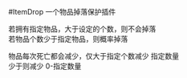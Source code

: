 #ItemDrop
一个物品掉落保护插件

若拥有指定物品，大于设定的个数，则不会掉落  
若物品个数少于指定物品，则概率掉落

物品每次死亡都会减少，仅大于指定个数减少 指定数量  
少于则减少 0-指定数量